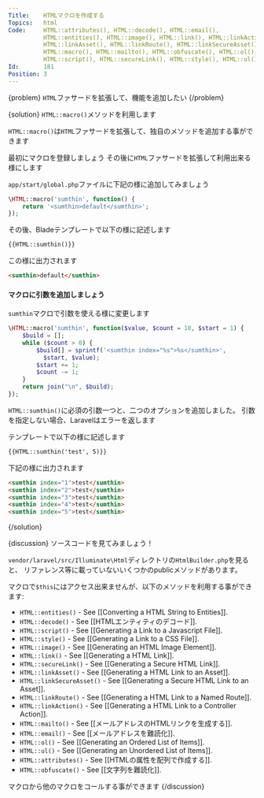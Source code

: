 ```yaml
---
Title:    HTMLマクロを作成する
Topics:   html
Code:     HTML::attributes(), HTML::decode(), HTML::email(),
          HTML::entities(), HTML::image(), HTML::link(), HTML::linkAction(),
          HTML::linkAsset(), HTML::linkRoute(), HTML::linkSecureAsset(),
          HTML::macro(), HTML::mailto(), HTML::obfuscate(), HTML::ol(),
          HTML::script(), HTML::secureLink(), HTML::style(), HTML::ul()
Id:       181
Position: 3
---
```


{problem}
`HTML`ファサードを拡張して、機能を追加したい
{/problem}

{solution}
`HTML::macro()`メソッドを利用します

`HTML::macro()`は`HTML`ファサードを拡張して、独自のメソッドを追加する事ができます

最初にマクロを登録しましょう
その後に`HTML`ファサードを拡張して利用出来る様にします

`app/start/global.php`ファイルに下記の様に追加してみましょう

```php
\HTML::macro('sumthin', function() {
    return '<sumthin>default</sumthin>';
});
```

その後、Bladeテンプレートで以下の様に記述します

```html
{{HTML::sumthin()}}
```

この様に出力されます

```html
<sumthin>default</sumthin>
```

#### マクロに引数を追加しましょう

`sumthin`マクロで引数を使える様に変更します

```php
\HTML::macro('sumthin', function($value, $count = 10, $start = 1) {
    $build = [];
    while ($count > 0) {
        $build[] = sprintf('<sumthin index="%s">%s</sumthin>',
          $start, $value);
        $start += 1;
        $count -= 1;
    }
    return join("\n", $build);
});
```

`HTML::sumthin()`に必須の引数一つと、二つのオプションを追加しました。
引数を指定しない場合、Laravelはエラーを返します

テンプレートで以下の様に記述します

```html
{{HTML::sumthin('test', 5)}}
```

下記の様に出力されます

```html
<sumthin index="1">test</sumthin>
<sumthin index="2">test</sumthin>
<sumthin index="3">test</sumthin>
<sumthin index="4">test</sumthin>
<sumthin index="5">test</sumthin>
```
{/solution}

{discussion}
ソースコードを見てみましょう！

`vendor/laravel/src/Illuminate\Html`ディレクトリの`HtmlBuilder.php`を見ると、
リファレンス等に載っていないいくつかのpublicメソッドがあります。

マクロで`$this`にはアクセス出来ませんが、以下のメソッドを利用する事ができます:

* `HTML::entities()` - See [[Converting a HTML String to Entities]].
* `HTML::decode()` - See [[HTMLエンティティのデコード]].
* `HTML::script()` - See [[Generating a Link to a Javascript File]].
* `HTML::style()` - See [[Generating a Link to a CSS File]].
* `HTML::image()` - See [[Generating an HTML Image Element]].
* `HTML::link()` - See [[Generating a HTML Link]].
* `HTML::secureLink()` - See [[Generating a Secure HTML Link]].
* `HTML::linkAsset()` - See [[Generating a HTML Link to an Asset]].
* `HTML::linkSecureAsset()` - See [[Generating a Secure HTML Link to an Asset]].
* `HTML::linkRoute()` - See [[Generating a HTML Link to a Named Route]].
* `HTML::linkAction()` - See [[Generating a HTML Link to a Controller Action]].
* `HTML::mailto()` - See [[メールアドレスのHTMLリンクを生成する]].
* `HTML::email()` - See [[メールアドレスを難読化]].
* `HTML::ol()` - See [[Generating an Ordered List of Items]].
* `HTML::ul()` - See [[Generating an Unordered List of Items]].
* `HTML::attributes()` - See [[HTMLの属性を配列で作成する]].
* `HTML::obfuscate()` - See [[文字列を難読化]].

マクロから他のマクロをコールする事ができます
{/discussion}
